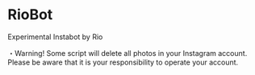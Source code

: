 # RioBot
Experimental Instabot by Rio

・Warning!
Some script will delete all photos in your Instagram account.
Please be aware that it is your responsibility to operate your account.
